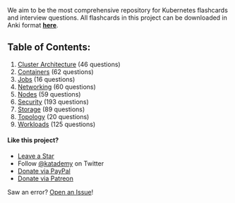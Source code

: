 We aim to be the most comprehensive repository for Kubernetes flashcards and interview questions. All flashcards in this project can be downloaded in Anki format [**here**](https://github.com/katademy/kubernetes-faq/releases/latest).

## Table of Contents:

1. [Cluster Architecture](./cluster-architecture.md) (46 questions)
1. [Containers](./containers.md) (62 questions)
1. [Jobs](./jobs.md) (16 questions)
1. [Networking](./networking.md) (60 questions)
1. [Nodes](./nodes.md) (59 questions)
1. [Security](./security.md) (193 questions)
1. [Storage](./storage.md) (89 questions)
1. [Topology](./topology.md) (20 questions)
1. [Workloads](./workloads.md) (125 questions)

#### Like this project?

* [Leave a Star](https://github.com/katademy/kubernetes-faq/stargazers)
* Follow [@katademy](https://twitter.com/katademy) on Twitter
* [Donate via PayPal](https://paypal.me/icelynjennings)
* [Donate via Patreon](https://patreon.com/icelynjennings)

Saw an error? [Open an Issue](https://github.com/katademy/kubernetes-faq/issues/new)! 